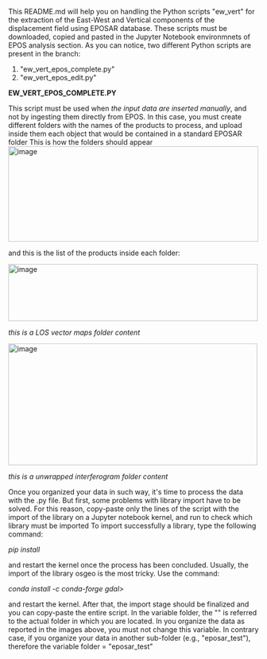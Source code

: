 This README.md will help you on handling the Python scripts "ew_vert" for the extraction of the East-West and Vertical components of the displacement field using EPOSAR database. These scripts must be downloaded, copied and pasted in the Jupyter Notebook environmnets of EPOS analysis section.
As you can notice, two different Python scripts are present in the branch:
1) "ew_vert_epos_complete.py"
2) "ew_vert_epos_edit.py"

**EW_VERT_EPOS_COMPLETE.PY**

This script must be used when _the input data are inserted manually_, and not by ingesting them directly from EPOS.
In this case, you must create different folders with the names of the products to process, and upload inside them each object that would be contained in a standard EPOSAR folder
This is how the folders should appear
<img width="503" height="192" alt="image" src="https://github.com/user-attachments/assets/33cf6395-3a09-4b94-9074-1aa8d9ab99fe" />

and this is the list of the products inside each folder:

<img width="502" height="115" alt="image" src="https://github.com/user-attachments/assets/678dffdf-5b56-49c5-85e0-76f86b1c5e59" />

_this is a LOS vector maps folder content_


<img width="501" height="245" alt="image" src="https://github.com/user-attachments/assets/454580b3-44b6-43e2-ac07-da012a07db8e" />

_this is a unwrapped interferogram folder content_


Once you organized your data in such way, it's time to process the data with the .py file. But first, some problems with library import have to be solved. For this reason, copy-paste only the lines of the script with the import of the library on a Jupyter notebook kernel, and run to check which library must be imported
To import successfully a library, type the following command:

_pip install <library>_

and restart the kernel once the process has been concluded. Usually, the import of the library osgeo is the most tricky. Use the command:

_conda install -c conda-forge gdal>_

and restart the kernel. After that, the import stage should be finalized and you can copy-paste the entire script. In the variable folder, the "" is referred to the actual folder in which you are located. In you organize the data as reported in the images above, you must not change this variable. In contrary case, if you organize your data in another sub-folder (e.g., "eposar_test"), therefore the variable folder = "eposar_test"
